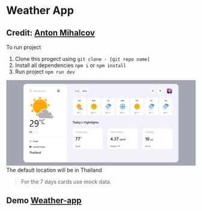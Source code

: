 # Weather App
## Credit: [Anton Mihalcov](https://dribbble.com/mikhaltsov23)

To run project
1. Clone this progect using `git clone - [git repo name]`
2. Install all dependencies `npm i` or `npm install`
3. Run project `npm run dev`

![Image](public/assets/screenshot1.png)
The default location will be in Thailand
> For the 7 days cards use mock data.

## Demo [Weather-app](https://weather-app-vercel-phi.vercel.app/)
